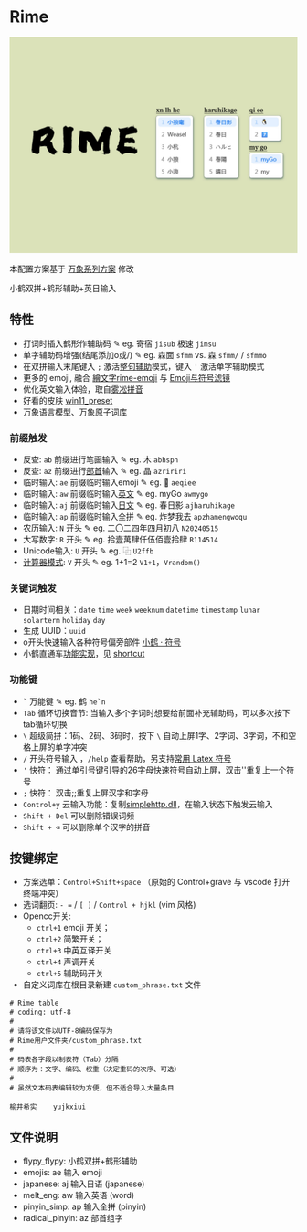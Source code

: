 # Rime

![](./image.jpg)

本配置方案基于 [万象系列方案](https://github.com/amzxyz/rime_wanxiang_pro) 修改

小鹤双拼+鹤形辅助+英日输入

## 特性

- 打词时插入鹤形作辅助码 ✎ eg. 寄宿 `jisub` 极速 `jimsu`
- 单字辅助码增强(结尾添加o或/) ✎ eg. 森面 `sfmm` vs. 森 `sfmm/` / `sfmmo`
- 在双拼输入末尾键入 `;` 激活[整句辅助](https://github.com/HowcanoeWang/rime-lua-aux-code)模式，键入 `'` 激活单字辅助模式
- 更多的 emoji, 融合 [繪文字rime-emoji](https://github.com/rime/rime-emoji) 与 [Emoji与符号滤镜](https://github.com/rtransformation/rime-opencc_emoji_symbols/tree/master)
- 优化英文输入体验，取自[雾凇拼音](https://dvel.me/posts/make-rime-en-better/)
- 好看的皮肤 [win11_preset](https://github.com/LufsX/rime)
- 万象语言模型、万象原子词库

### 前缀触发

- 反查: `ab` 前缀进行笔画输入 ✎ eg. 木 `abhspn`
- 反查: `az` 前缀进行[部首](https://github.com/mirtlecn/rime-radical-pinyin)输入 ✎ eg. 晶 `azririri`
- 临时输入: `ae` 前缀临时输入emoji ✎ eg. 🐧 `aeqiee`
- 临时输入: `aw` 前缀临时输入[英文](https://github.com/tumuyan/rime-melt) ✎ eg. myGo `awmygo`
- 临时输入: `aj` 前缀临时输入[日文](https://github.com/gkovacs/rime-japanese) ✎ eg. 春日影 `ajharuhikage` 
- 临时输入: `ap` 前缀临时输入全拼 ✎ eg. 炸梦我去 `apzhamengwoqu`
- 农历输入: `N` 开头 ✎ eg. 二〇二四年四月初八 `N20240515`
- 大写数字: `R` 开头 ✎ eg. 拾壹萬肆仟伍佰壹拾肆 `R114514`
- Unicode输入: `U` 开头 ✎ eg. ⿻ `U2ffb`
- [计算器模式](https://github.com/gaboolic/rime-shuangpin-fuzhuma/blob/main/md/calc.md): `V` 开头 ✎ eg. 1+1=2 `V1+1`，`Vrandom()`

### 关键词触发

- 日期时间相关：`date` `time` `week` `weeknum` `datetime` `timestamp` `lunar` `solarterm` `holiday` `day`
- 生成 UUID：`uuid`
- o开头快速输入各种符号偏旁部件 [小鹤 · 符号](https://flypy.cc/#/fh)
- 小鹤直通车[功能实现](https://github.com/kchen0x/rime-crane)，见 [shortcut](./lua/xhup/shortcut_translator.lua)

### 功能键

- ``` ` ``` 万能键 ✎ eg. 鹤 ```he`n```
- `Tab` 循环切换音节: 当输入多个字词时想要给前面补充辅助码，可以多次按下tab循环切换
- `\` 超级简拼：1码、2码、3码时，按下 `\` 自动上屏1字、2字词、3字词，不和空格上屏的单字冲突
- `/` 开头符号输入 ，`/help` 查看帮助，另支持[常用 Latex 符号](https://github.com/wklchris/Rime-latex-symbols) 
- `'` 快符： 通过单引号键引导的26字母快速符号自动上屏，双击''重复上一个符号
- `;` 快符： 双击;;重复上屏汉字和字母
- `Control+y` 云输入功能：复制[simplehttp.dll](https://github.com/hchunhui/librime-cloud)，在输入状态下触发云输入
- `Shift + Del` 可以删除错误词频 
- `Shift + ⌫` 可以删除单个汉字的拼音

## 按键绑定

- 方案选单：`Control+Shift+space` （原始的 Control+grave 与 vscode 打开终端冲突）
- 选词翻页: `- =` / `[ ]` / `Control + hjkl` (vim 风格)
- Opencc开关: 
  - `ctrl+1` emoji 开关；
  - `ctrl+2` 简繁开关；
  - `ctrl+3` 中英互译开关
  - `ctrl+4` 声调开关
  - `ctrl+5` 辅助码开关
- 自定义词库在根目录新建 `custom_phrase.txt` 文件

```
# Rime table
# coding: utf-8
#
# 请将该文件以UTF-8编码保存为
# Rime用户文件夹/custom_phrase.txt
#
# 码表各字段以制表符（Tab）分隔
# 顺序为：文字、编码、权重（决定重码的次序、可选）
#
# 虽然文本码表编辑较为方便，但不适合导入大量条目

榆井希实	yujkxiui
```

## 文件说明

- flypy_flypy: 小鹤双拼+鹤形辅助
- emojis: ae 输入 emoji
- japanese: aj 输入日语 (japanese)
- melt_eng: aw 输入英语 (word)
- pinyin_simp: ap 输入全拼 (pinyin)
- radical_pinyin: az 部首组字